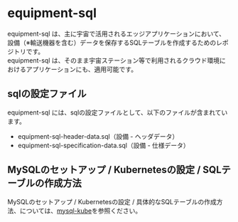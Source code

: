 # equipment-sql    

equipment-sql は、主に宇宙で活用されるエッジアプリケーションにおいて、設備（※輸送機器を含む）データを保存するSQLテーブルを作成するためのレポジトリです。  
equipment-sql は、そのまま宇宙ステーション等で利用されるクラウド環境におけるアプリケーションにも、適用可能です。  

## sqlの設定ファイル

equipment-sql には、sqlの設定ファイルとして、以下のファイルが含まれています。  

* equipment-sql-header-data.sql（設備 - ヘッダデータ）
* equipment-sql-specification-data.sql（設備 - 仕様データ）

## MySQLのセットアップ / Kubernetesの設定 / SQLテーブルの作成方法
MySQLのセットアップ / Kubernetesの設定 / 具体的なSQLテーブルの作成方法、については、[mysql-kube](https://github.com/latonaio/mysql-kube)を参照ください。
